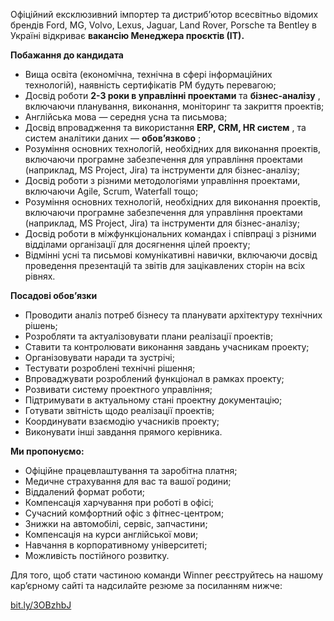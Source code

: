 Офіційний ексклюзивний імпортер та дистриб’ютор всесвітньо відомих брендів
Ford, MG, Volvo, Lexus, Jaguar, Land Rover, Porsche та Bentley в Україні
відкриває **вакансію Менеджера проєктів (ІТ).**

**Побажання до кандидата**

  * Вища освіта (економічна, технічна в сфері інформаційних технологій), наявність сертифікатів РМ будуть перевагою;
  * Досвід роботи **2-3 роки в управлінні проектами** та **бізнес-аналізу** , включаючи планування, виконання, моніторинг та закриття проектів;
  * Англійська мова — середня усна та письмова;
  * Досвід впровадження та використання **ЕRP, CRM, HR систем** , та систем аналітики даних — **обов’язково** ;
  * Розуміння основних технологій, необхідних для виконання проектів, включаючи програмне забезпечення для управління проектами (наприклад, MS Project, Jira) та інструменти для бізнес-аналізу;
  * Досвід роботи з різними методологіями управління проектами, включаючи Agile, Scrum, Waterfall тощо;
  * Розуміння основних технологій, необхідних для виконання проектів, включаючи програмне забезпечення для управління проектами (наприклад, MS Project, Jira) та інструменти для бізнес-аналізу;
  * Досвід роботи в міжфункціональних командах і співпраці з різними відділами організації для досягнення цілей проекту;
  * Відмінні усні та письмові комунікативні навички, включаючи досвід проведення презентацій та звітів для зацікавлених сторін на всіх рівнях.

**Посадові обов’язки**

  * Проводити аналіз потреб бізнесу та планувати архітектуру технічних рішень;
  * Розробляти та актуалізовувати плани реалізації проектів;
  * Ставити та контролювати виконання завдань учасникам проекту;
  * Організовувати наради та зустрічі;
  * Тестувати розроблені технічні рішення;
  * Впроваджувати розроблений функціонал в рамках проекту;
  * Розвивати систему проектного управління;
  * Підтримувати в актуальному стані проектну документацію;
  * Готувати звітність щодо реалізації проектів;
  * Координувати взаємодію учасників проекту;
  * Виконувати інші завдання прямого керівника.

**Ми пропонуємо:**

  * Офіційне працевлаштування та заробітна платня;
  * Медичне страхування для вас та вашої родини;
  * Віддалений формат роботи;
  * Компенсація харчування при роботі в офісі;
  * Сучасний комфортний офіс з фітнес-центром;
  * Знижки на автомобілі, сервіс, запчастини;
  * Компенсація на курси англійської мови;
  * Навчання в корпоративному університеті;
  * Можливість постійного розвитку.

Для того, щоб стати частиною команди Winner реєструйтесь на нашому кар’єрному
сайті та надсилайте резюме за посиланням нижче:

[bit.ly/3OBzhbJ](https://bit.ly/3OBzhbJ)